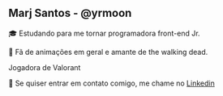 ## Marj Santos - @yrmoon
 
:mortar_board: Estudando para me tornar programadora front-end Jr.

:maple_leaf: Fã de animações em geral e amante de the walking dead.

Jogadora de Valorant

:blossom: Se quiser entrar em contato comigo, me chame no [Linkedin](www.linkedin.com/in/marjorie-scf)
